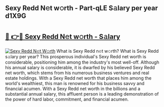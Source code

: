 ## Sexy Redd N𝚎t w𝚘rth - Part-qLE S𝚊lary per year d1X9G

# <h2><a href="http://gc0cc79.nevu.top/?p=Sexy+Redd">🔗 👉🔴 Sexy Redd N𝚎t w𝚘rth - S𝚊lary</a></h2>

[![Sexy Redd N𝚎t W𝚘rth](https://i.imgur.com/Oavwk0R.jpeg)](http://gc0cc79.nevu.top/?p=Sexy+Redd)
What is Sexy Redd n𝚎t w𝚘rth? What is Sexy Redd s𝚊lary per year?
This prosperous individual's Sexy Redd net worth is considerable, positioning him among the industry's most well-off. Although his annual salary is considerable, it is dwarfed by his believed Sexy Redd net worth, which stems from his numerous business ventures and real estate holdings. With a Sexy Redd net worth that places him among the world's wealthiest, this man is renowned for his business savvy and financial acumen. With a Sexy Redd net worth in the billions and a substantial annual salary, this affluent person is a leading demonstration of the power of hard labor, commitment, and financial acumen.
